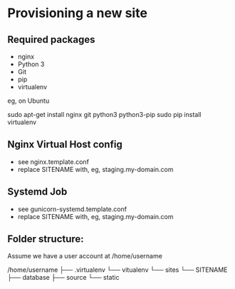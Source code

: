Provisioning a new site
=======================

## Required packages

* nginx
* Python 3
* Git
* pip
* virtualenv

eg, on Ubuntu

   sudo apt-get install nginx git python3 python3-pip
   sudo pip install virtualenv

## Nginx Virtual Host config

* see nginx.template.conf
* replace SITENAME with, eg, staging.my-domain.com

## Systemd Job

* see gunicorn-systemd.template.conf
* replace SITENAME with, eg, staging.my-domain.com

## Folder structure:
Assume we have a user account at /home/username

/home/username
├── .virtualenv
    └── vitualenv
└── sites
    └── SITENAME
        ├── database
        ├── source
        └── static
